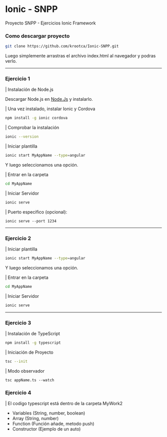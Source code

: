 # Ionic - SNPP

Proyecto SNPP - Ejercicios Ionic Framework

### Como descargar proyecto
```bash
git clone https://github.com/krootca/Ionic-SNPP.git
```

Luego simplemente arrastras el archivo index.html al navegador y podras verlo.


-----------
### Ejercicio 1

| Instalación de Node.js

Descargar Node.js en [Node.Js](https://nodejs.org/en/3) y instalarlo.

| Una vez instalado, instalar Ionic y Cordova
```bash
npm install -g ionic cordova
```

| Comprobar la instalación
```bash
ionic --version
```

| Iniciar plantilla 
```bash
ionic start MyAppName --type=angular
```

Y luego seleccionamos una opción.

| Entrar en la carpeta 
```bash
cd MyAppName
```

| Iniciar Servidor
```bash
ionic serve
```

| Puerto especifico (opcional):
```
ionic serve --port 1234
```
-----------

### Ejercicio 2

| Iniciar plantilla 
```bash
ionic start MyAppName --type=angular
```

Y luego seleccionamos una opción.

| Entrar en la carpeta 
```bash
cd MyAppName
```


| Iniciar Servidor
```bash
ionic serve
```
-----------
### Ejercicio 3

| Instalación de TypeScript
```bash
npm install -g typescript
```

| Iniciación de Proyecto
```bash
tsc --init
```

| Modo observador
```
tsc appName.ts --watch 
```

### Ejercicio 4

| El codigo typescript está dentro de la carpeta MyWork2

- Variables (String, number, boolean)
- Array (String, number)
- Function (Función añade, metodo push)
- Constructor (Ejemplo de un auto)

